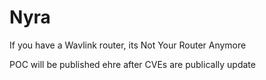 # Nyra
If you have a Wavlink router, its Not Your Router Anymore

POC will be published ehre after CVEs are publically update
